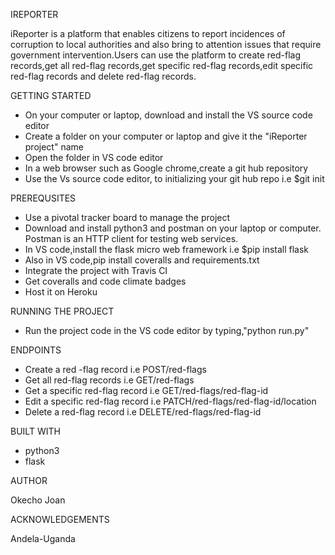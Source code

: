 IREPORTER

iReporter is a platform that enables citizens to report incidences of corruption to local authorities and also bring to attention issues that require government intervention.Users can use the platform to create red-flag records,get all red-flag records,get specific red-flag records,edit specific red-flag records and delete red-flag records.

GETTING STARTED

- On your computer or laptop, download and install the VS source code editor
- Create a folder on your computer or laptop and give it the "iReporter project" name
- Open the folder in VS code editor
- In a web browser such as Google chrome,create a git hub repository
- Use the Vs source code editor, to initializing your git hub repo i.e $git init

PREREQUSITES

- Use a pivotal tracker board to manage the project
- Download and install python3 and postman on your laptop or computer. Postman is an HTTP client
  for testing web services.
- In VS code,install the flask micro web framework i.e $pip install flask
- Also in VS code,pip install coveralls and requirements.txt 
- Integrate the project with Travis CI
- Get coveralls and code climate badges
- Host it on Heroku

RUNNING THE PROJECT

- Run the project code in the VS code editor by typing,"python run.py"

ENDPOINTS
- Create a red -flag record i.e POST/red-flags
- Get all red-flag records i.e GET/red-flags
- Get a specific red-flag record i.e GET/red-flags/red-flag-id
- Edit a specific red-flag record i.e PATCH/red-flags/red-flag-id/location
- Delete a red-flag record i.e DELETE/red-flags/red-flag-id

BUILT WITH

- python3
- flask

AUTHOR

Okecho Joan

ACKNOWLEDGEMENTS

Andela-Uganda

